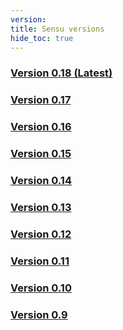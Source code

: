 ```yaml
---
version:
title: Sensu versions
hide_toc: true
---
```


### [Version 0.18 (Latest)](/docs/0.18/overview)

### [Version 0.17](/docs/0.17/overview)

### [Version 0.16](/docs/0.16/overview)

### [Version 0.15](/docs/0.15/overview)

### [Version 0.14](/docs/0.14/overview)

### [Version 0.13](/docs/0.13/overview)

### [Version 0.12](/docs/0.12/)

### [Version 0.11](/docs/0.11/)

### [Version 0.10](/docs/0.10/)

### [Version 0.9](/docs/0.9/)
